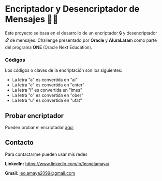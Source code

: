 # Encriptador y Desencriptador de Mensajes :male_detective:

Este proyecto se basa en el desarrollo de un encriptador :lock: y desencriptador :unlock: de mensajes.
Challenge presentado por **Oracle** y **AluraLatam** como parte del programa **ONE** (Oracle Next Education).

### Códigos
Los códigos o claves de la encriptación son los siguientes:
- La letra "a" es convertida en "ai"
- La letra "e" es convertida en "enter"
- La letra "i" es convertida en "imes"
- La letra "o" es convertida en "ober"
- La letra "u" es convertida en "ufat"

## Probar encriptador
Pueden probar el encriptador [aquí](https://leonel-amaya.github.io/Encriptador-mensajes/ "aquí")

## Contacto
Para contactarme pueden usar mis redes

**LinkedIn:** https://www.linkedin.com/in/leonelamaya/

 **Gmail:** leo.amaya2099@gmail.com
